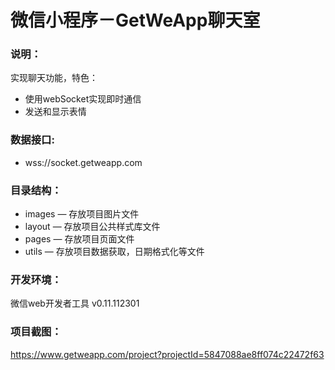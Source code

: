 # 微信小程序－GetWeApp聊天室

### 说明：

实现聊天功能，特色：
- 使用webSocket实现即时通信
- 发送和显示表情

### 数据接口:

- wss://socket.getweapp.com

### 目录结构：

- images — 存放项目图片文件
- layout — 存放项目公共样式库文件
- pages — 存放项目页面文件
- utils — 存放项目数据获取，日期格式化等文件

### 开发环境：

微信web开发者工具 v0.11.112301

### 项目截图：

https://www.getweapp.com/project?projectId=5847088ae8ff074c22472f63